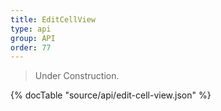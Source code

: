```yaml
---
title: EditCellView
type: api
group: API
order: 77
---
```

> Under Construction.

{% docTable "source/api/edit-cell-view.json" %}


